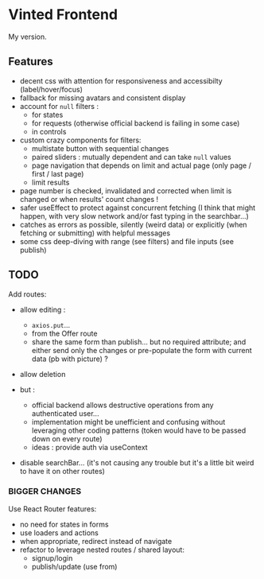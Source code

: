 # Vinted Frontend

My version.

## Features

- decent css with attention for responsiveness and accessibilty (label/hover/focus)
- fallback for missing avatars and consistent display
- account for `null` filters :
  - for states
  - for requests (otherwise official backend is failing in some case)
  - in controls
- custom crazy components for filters:
  - multistate button with sequential changes
  - paired sliders : mutually dependent and can take `null` values
  - page navigation that depends on limit and actual page (only page / first / last page)
  - limit results
- page number is checked, invalidated and corrected when limit is changed or when results' count changes !
- safer useEffect to protect against concurrent fetching (I think that might happen, with very slow network and/or fast typing in the searchbar...)
- catches as errors as possible, silently (weird data) or explicitly (when fetching or submitting) with helpful messages
- some css deep-diving with range (see filters) and file inputs (see publish)

## TODO

Add routes:

- allow editing :
  - `axios.put`...
  - from the Offer route
  - share the same form than publish... but no required attribute; and either send only the changes or pre-populate the form with current data (pb with picture) ?
- allow deletion
- but :

  - official backend allows destructive operations from any authenticated user...
  - implementation might be unefficient and confusing without leveraging other coding patterns (token would have to be passed down on every route)
  - ideas : provide auth via useContext

- disable searchBar... (it's not causing any trouble but it's a little bit weird to have it on other routes)

### BIGGER CHANGES

Use React Router features:

- no need for states in forms
- use loaders and actions
- when appropriate, redirect instead of navigate
- refactor to leverage nested routes / shared layout:
  - signup/login
  - publish/update (use from)
